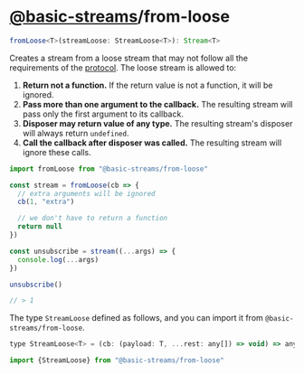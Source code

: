 # [@basic-streams](https://github.com/rpominov/basic-streams)/from-loose

<!-- doc -->

```typescript
fromLoose<T>(streamLoose: StreamLoose<T>): Stream<T>
```

Creates a stream from a loose stream that may not follow all the requirements of
the [protocol](#protocol). The loose stream is allowed to:

1.  **Return not a function.** If the return value is not a function, it will be
    ignored.
1.  **Pass more than one argument to the callback.** The resulting stream will
    pass only the first argument to its callback.
1.  **Disposer may return value of any type.** The resulting stream's disposer
    will always return `undefined`.
1.  **Call the callback after disposer was called.** The resulting stream will
    ignore these calls.

```js
import fromLoose from "@basic-streams/from-loose"

const stream = fromLoose(cb => {
  // extra arguments will be ignored
  cb(1, "extra")

  // we don't have to return a function
  return null
})

const unsubscribe = stream((...args) => {
  console.log(...args)
})

unsubscribe()

// > 1
```

The type `StreamLoose` defined as follows, and you can import it from
`@basic-streams/from-loose`.

```js
type StreamLoose<T> = (cb: (payload: T, ...rest: any[]) => void) => any

import {StreamLoose} from "@basic-streams/from-loose"
```

<!-- docstop -->

